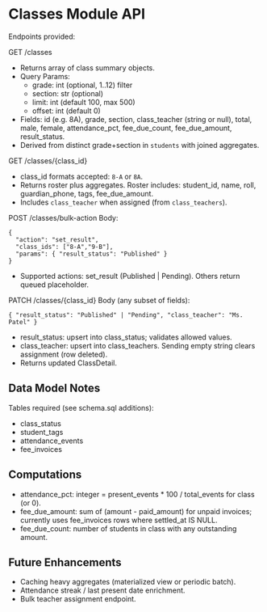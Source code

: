 # Classes Module API

Endpoints provided:

GET /classes
- Returns array of class summary objects.
- Query Params:
  - grade: int (optional, 1..12) filter
  - section: str (optional)
  - limit: int (default 100, max 500)
  - offset: int (default 0)
- Fields: id (e.g. 8A), grade, section, class_teacher (string or null), total, male, female, attendance_pct, fee_due_count, fee_due_amount, result_status.
- Derived from distinct grade+section in `students` with joined aggregates.

GET /classes/{class_id}
- class_id formats accepted: `8-A` or `8A`.
- Returns roster plus aggregates. Roster includes: student_id, name, roll, guardian_phone, tags, fee_due_amount.
- Includes `class_teacher` when assigned (from `class_teachers`).

POST /classes/bulk-action
Body:
```
{
  "action": "set_result",
  "class_ids": ["8-A","9-B"],
  "params": { "result_status": "Published" }
}
```
- Supported actions: set_result (Published | Pending). Others return queued placeholder.

PATCH /classes/{class_id}
Body (any subset of fields):
```
{ "result_status": "Published" | "Pending", "class_teacher": "Ms. Patel" }
```
- result_status: upsert into class_status; validates allowed values.
- class_teacher: upsert into class_teachers. Sending empty string clears assignment (row deleted).
- Returns updated ClassDetail.

## Data Model Notes
Tables required (see schema.sql additions):
- class_status
- student_tags
- attendance_events
- fee_invoices

## Computations
- attendance_pct: integer = present_events * 100 / total_events for class (or 0).
- fee_due_amount: sum of (amount - paid_amount) for unpaid invoices; currently uses fee_invoices rows where settled_at IS NULL.
- fee_due_count: number of students in class with any outstanding amount.

## Future Enhancements
- Caching heavy aggregates (materialized view or periodic batch).
- Attendance streak / last present date enrichment.
- Bulk teacher assignment endpoint.

